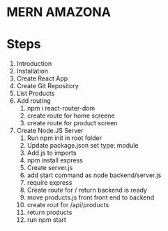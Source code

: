 # MERN AMAZONA

# Steps

1. Introduction
2. Installation
3. Create React App
4. Create Git Repository
5. List Products
6. Add routing
   1. npm i react-router-dom
   2. create route for home screene
   3. create route for product screen
7. Create Node.JS Server
   1. Run npm init in root folder
   2. Update package.json set type: module
   3. Add.js to imports
   4. npm install express
   5. Create server.js
   6. add start command as node backend/server.js
   7. require express
   8. Create route for / return backend is ready
   9. move products.js front front end to backend
   10. create rout for /api/products
   11. return products
   12. run npm start
